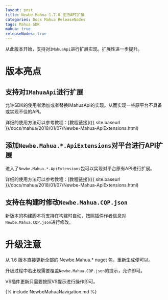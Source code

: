 ```yaml
---
layout: post
title: Newbe.Mahua 1.7.0 支持API扩展
categories: Docs Mahua ReleaseNodes
tags: Mahua SDK
mahua: true
releaseNodes: true
---
```


从此版本开始，支持对`IMahuaApi`进行扩展实现。扩展性进一步提升。

# 版本亮点

## 支持对`IMahuaApi`进行扩展

允许SDK的使用者添加或者替换IMahuaApi的实现。从而实现一些原平台不具备或实现不佳的API。

详细的使用方法可以参考教程：[教程链接]({{ site.baseurl }}/docs/mahua/2018/01/07/Newbe-Mahua-ApiExtensions.html)

## 添加`Newbe.Mahua.*.ApiExtensions`对平台进行API扩展

进入了`Newbe.Mahua.*.ApiExtensions`包可以实现对平台原有API进行扩展。

详细的使用方法可以参考教程：[教程链接]({{ site.baseurl }}/docs/mahua/2018/01/07/Newbe-Mahua-ApiExtensions.html)

## 支持在构建时修改`Newbe.Mahua.CQP.json`

新版本的构建脚本将支持在构建时自动，按照插件作者信息对`Newbe.Mahua.CQP.json`进行修改。

# 升级注意

从 1.6 版本直接更新全部的 Newbe.Mahua.* nuget 包，重新生成便可以。

升级过程中若出现需要覆盖`Newbe.Mahua.CQP.json`的提示，允许即可。

VS插件更新只需要按照VS提示进行操作即可。

{% include NewbeMahuaNavigation.md %}
